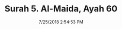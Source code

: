 ---
title       : "Surah 5. Al-Maida, Ayah 60"
date        : 7/25/2018 2:54:53 PM
draft       : false
type        : "quran"
layout      : "compare"
BookCode    : "CMP"
SurahNumber : "5"
AyahNumber  : "60"
TotalAyah   : "120"
---
